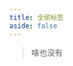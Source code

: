 ```yaml
---
title: 全部标签
aside: false
---
```


<script setup>
import Tools from "@/views/Tools.vue"
</script>

<Tools type="tags" />

> 啥也没有
